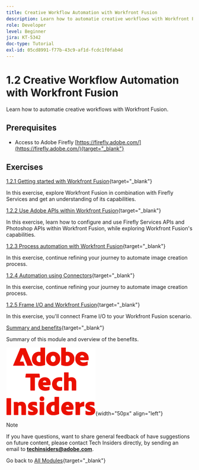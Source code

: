 ```yaml
---
title: Creative Workflow Automation with Workfront Fusion
description: Learn how to automatie creative workflows with Workfront Fusion
role: Developer
level: Beginner
jira: KT-5342
doc-type: Tutorial
exl-id: 05cd8991-f77b-43c9-af1d-fcdc1f0fab4d
---
```

# 1.2 Creative Workflow Automation with Workfront Fusion

Learn how to automatie creative workflows with Workfront Fusion.

## Prerequisites

- Access to Adobe Firefly [https://firefly.adobe.com/](https://firefly.adobe.com/){target="_blank"}

## Exercises

[1.2.1 Getting started with Workfront Fusion](./ex1.md){target="_blank"}

In this exercise, explore Workfront Fusion in combination with Firefly Services and get an understanding of its capabilities.

[1.2.2 Use Adobe APIs within Workfront Fusion](./ex2.md){target="_blank"}

In this exercise, learn how to configure and use Firefly Services APIs and Photoshop APIs within Workfront Fusion, while exploring Workfront Fusion's capabilities.

[1.2.3 Process automation with Workfront Fusion](./ex3.md){target="_blank"}

In this exercise, continue refining your journey to automate image creation process.

[1.2.4 Automation using Connectors](./ex4.md){target="_blank"}

In this exercise, continue refining your journey to automate image creation process.

[1.2.5 Frame I/O and Workfront Fusion](./ex5.md){target="_blank"}

In this exercise, you'll connect Frame I/O to your Workfront Fusion scenario.

[Summary and benefits](./summary.md){target="_blank"}

Summary of this module and overview of the benefits.

![Tech Insiders](./../../../assets/images/techinsiders.png){width="50px" align="left"}

>[!NOTE]
>
>If you have questions, want to share general feedback of have suggestions on future content, please contact Tech Insiders directly, by sending an email to **techinsiders@adobe.com**.

Go back to [All Modules](../../../overview.md){target="_blank"}
